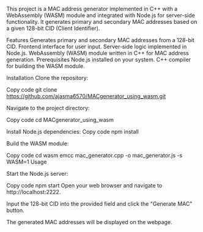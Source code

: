 This project is a MAC address generator implemented in C++ with a WebAssembly (WASM) module and integrated with Node.js for server-side functionality. It generates primary and secondary MAC addresses based on a given 128-bit CID (Client Identifier).

Features
Generates primary and secondary MAC addresses from a 128-bit CID.
Frontend interface for user input.
Server-side logic implemented in Node.js.
WebAssembly (WASM) module written in C++ for MAC address generation.
Prerequisites
Node.js installed on your system.
C++ compiler for building the WASM module.

Installation
Clone the repository:

Copy code 
git clone https://github.com/ajasma6570/MACgenerator_using_wasm.git

Navigate to the project directory:

Copy code 
cd MACgenerator_using_wasm


Install Node.js dependencies:
Copy code
npm install


Build the WASM module:

Copy code
cd wasm
emcc mac_generator.cpp -o mac_generator.js -s WASM=1
Usage


Start the Node.js server:

Copy code
npm start
Open your web browser and navigate to http://localhost:2222.

Input the 128-bit CID into the provided field and click the "Generate MAC" button.

The generated MAC addresses will be displayed on the webpage.
